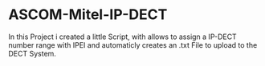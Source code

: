# ASCOM-Mitel-IP-DECT

In this Project i created a little Script, with allows to assign a IP-DECT number range with IPEI and automaticly creates an .txt File to upload to the DECT System.

